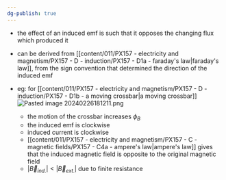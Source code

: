 ```yaml
---
dg-publish: true
---
```

- the effect of an induced emf is such that it opposes the changing flux which produced it
- can be derived from [[content/011/PX157 - electricity and magnetism/PX157 - D - induction/PX157 - D1a - faraday's law\|faraday's law]], from the sign convention that determined the direction of the induced emf

- eg: for [[content/011/PX157 - electricity and magnetism/PX157 - D - induction/PX157 - D1b - a moving crossbar\|a moving crossbar]]
	![Pasted image 20240226181211.png](/img/user/pics/Pasted%20image%2020240226181211.png)
	- the motion of the crossbar increases $\phi_{B}$
	- the induced emf is clockwise
	- induced current is clockwise
	- [[content/011/PX157 - electricity and magnetism/PX157 - C - magnetic fields/PX157 - C4a - ampere's law\|ampere's law]] gives that the induced magnetic field is opposite to the original magnetic field
	- $|\vec B_{ind.}| < |\vec B _{ext.}|$ due to finite resistance

